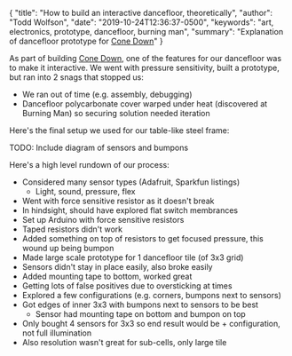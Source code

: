{
  "title": "How to build an interactive dancefloor, theoretically",
  "author": "Todd Wolfson",
  "date": "2019-10-24T12:36:37-0500",
  "keywords": "art, electronics, prototype, dancefloor, burning man",
  "summary": "Explanation of dancefloor prototype for [Cone Down](https://twolfson.com/2019-10-24-cone-down)"
}

As part of building [Cone Down][], one of the features for our dancefloor was to make it interactive. We went with pressure sensitivity, built a prototype, but ran into 2 snags that stopped us:

- We ran out of time (e.g. assembly, debugging)
- Dancefloor polycarbonate cover warped under heat (discovered at Burning Man) so securing solution needed iteration

[Cone Down]: https://twolfson.com/2019-10-24-cone-down

Here's the final setup we used for our table-like steel frame:

TODO: Include diagram of sensors and bumpons

Here's a high level rundown of our process:

- Considered many sensor types (Adafruit, Sparkfun listings)
    - Light, sound, pressure, flex
- Went with force sensitive resistor as it doesn't break
- In hindsight, should have explored flat switch membrances
- Set up Arduino with force sensitive resistors
- Taped resistors didn't work
- Added something on top of resistors to get focused pressure, this wound up being bumpon
- Made large scale prototype for 1 dancefloor tile (of 3x3 grid)
- Sensors didn't stay in place easily, also broke easily
- Added mounting tape to bottom, worked great
- Getting lots of false positives due to oversticking at times
- Explored a few configurations (e.g. corners, bumpons next to sensors)
- Got edges of inner 3x3 with bumpons next to sensors to be best
    - Sensor had mounting tape on bottom and bumpon on top
- Only bought 4 sensors for 3x3 so end result would be + configuration, not full illumination
- Also resolution wasn't great for sub-cells, only large tile
